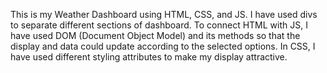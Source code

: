 This is my Weather Dashboard using HTML, CSS, and JS. I have used divs to separate different sections of dashboard. To connect HTML with JS, I have used DOM (Document Object Model) and its methods so that the display and data could update according to the selected options. In CSS, I have used different styling attributes to make my display attractive.
